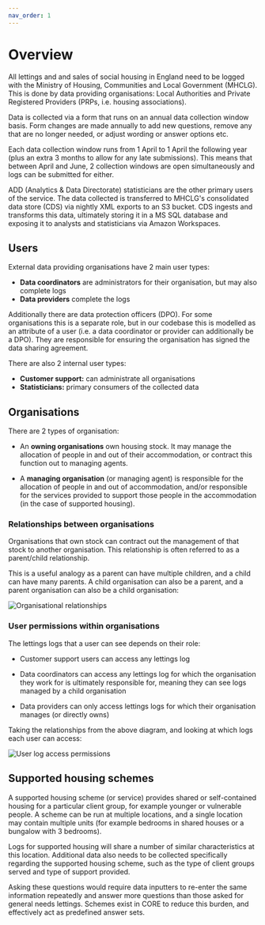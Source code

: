 ```yaml
---
nav_order: 1
---
```


# Overview

All lettings and and sales of social housing in England need to be logged with the Ministry of Housing, Communities and Local Government (MHCLG). This is done by data providing organisations: Local Authorities and Private Registered Providers (PRPs, i.e. housing associations).

Data is collected via a form that runs on an annual data collection window basis. Form changes are made annually to add new questions, remove any that are no longer needed, or adjust wording or answer options etc.

Each data collection window runs from 1 April to 1 April the following year (plus an extra 3 months to allow for any late submissions). This means that between April and June, 2 collection windows are open simultaneously and logs can be submitted for either.

ADD (Analytics & Data Directorate) statisticians are the other primary users of the service. The data collected is transferred to MHCLG's consolidated data store (CDS) via nightly XML exports to an S3 bucket. CDS ingests and transforms this data, ultimately storing it in a MS SQL database and exposing it to analysts and statisticians via Amazon Workspaces.

## Users

External data providing organisations have 2 main user types:

- **Data coordinators** are administrators for their organisation, but may also complete logs
- **Data providers** complete the logs

Additionally there are data protection officers (DPO). For some organisations this is a separate role, but in our codebase this is modelled as an attribute of a user (i.e. a data coordinator or provider can additionally be a DPO). They are responsible for ensuring the organisation has signed the data sharing agreement.

There are also 2 internal user types:

- **Customer support:** can administrate all organisations
- **Statisticians:** primary consumers of the collected data

## Organisations

There are 2 types of organisation:

- An **owning organisations** own housing stock. It may manage the allocation of people in and out of their accommodation, or contract this function out to managing agents.

- A **managing organisation** (or managing agent) is responsible for the allocation of people in and out of accommodation, and/or responsible for the services provided to support those people in the accommodation (in the case of supported housing).

### Relationships between organisations

Organisations that own stock can contract out the management of that stock to another organisation. This relationship is often referred to as a parent/child relationship.

This is a useful analogy as a parent can have multiple children, and a child can have many parents. A child organisation can also be a parent, and a parent organisation can also be a child organisation:

![Organisational relationships](https://raw.githubusercontent.com/communitiesuk/submit-social-housing-lettings-and-sales-data/main/docs/images/organisational_relationships.png)

### User permissions within organisations

The lettings logs that a user can see depends on their role:

- Customer support users can access any lettings log

- Data coordinators can access any lettings log for which the organisation they work for is ultimately responsible for, meaning they can see logs managed by a child organisation

- Data providers can only access lettings logs for which their organisation manages (or directly owns)

Taking the relationships from the above diagram, and looking at which logs each user can access:

![User log access permissions](https://raw.githubusercontent.com/communitiesuk/submit-social-housing-lettings-and-sales-data/main/docs/images/user_log_permissions.png)

## Supported housing schemes

A supported housing scheme (or service) provides shared or self-contained housing for a particular client group, for example younger or vulnerable people. A scheme can be run at multiple locations, and a single location may contain multiple units (for example bedrooms in shared houses or a bungalow with 3 bedrooms).

Logs for supported housing will share a number of similar characteristics at this location. Additional data also needs to be collected specifically regarding the supported housing scheme, such as the type of client groups served and type of support provided.

Asking these questions would require data inputters to re-enter the same information repeatedly and answer more questions than those asked for general needs lettings. Schemes exist in CORE to reduce this burden, and effectively act as predefined answer sets.
